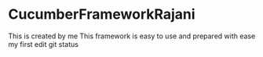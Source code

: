# CucumberFrameworkRajani
This is created by me
This framework is easy to use and prepared with ease
my first edit
git status
